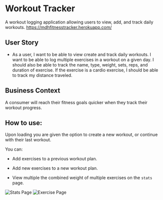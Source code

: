 # Workout Tracker

A workout logging application allowing users to view, add, and track daily workouts.
https://mdhfitnesstracker.herokuapp.com/

## User Story

* As a user, I want to be able to view create and track daily workouts. I want to be able to log multiple exercises in a workout on a given day. I should also be able to track the name, type, weight, sets, reps, and duration of exercise. If the exercise is a cardio exercise, I should be able to track my distance traveled.

## Business Context

A consumer will reach their fitness goals quicker when they track their workout progress.

## How to use:

Upon loading you are given the option to create a new workout, or continue with their last workout.

You can:

  * Add exercises to a previous workout plan.

  * Add new exercises to a new workout plan.

  * View multiple the combined weight of multiple exercises on the `stats` page.

![Stats Page](url)
![Exercise Page](url)
